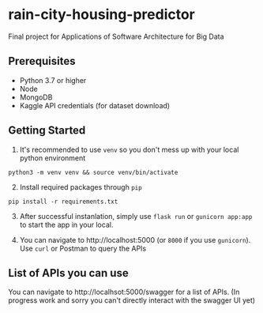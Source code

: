 # rain-city-housing-predictor
Final project for Applications of Software Architecture for Big Data

## Prerequisites
- Python 3.7 or higher
- Node 
- MongoDB
- Kaggle API credentials (for dataset download)

## Getting Started
1. It's recommended to use `venv` so you don't mess up with your local python environment
```
python3 -m venv venv && source venv/bin/activate
```

2. Install required packages through `pip`
```
pip install -r requirements.txt
```

3. After successful instanlation, simply use `flask run` or `gunicorn app:app` to start the app in your local.

4. You can navigate to http://localhost:5000 (or `8000` if you use `gunicorn`). Use `curl` or Postman to query the APIs

## List of APIs you can use
You can navigate to http://localhsot:5000/swagger for a list of APIs. (In progress work and sorry you can't directly interact with the swagger UI yet)
